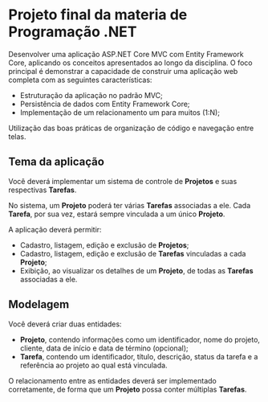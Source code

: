 # Projeto final da materia de Programação .NET

Desenvolver uma aplicação ASP.NET Core MVC com Entity Framework Core, aplicando os conceitos apresentados ao longo da disciplina. O foco principal é demonstrar a capacidade de construir uma aplicação web completa com as seguintes características:

- Estruturação da aplicação no padrão MVC;
- Persistência de dados com Entity Framework Core;
- Implementação de um relacionamento um para muitos (1:N);

Utilização das boas práticas de organização de código e navegação entre telas.

## Tema da aplicação

Você deverá implementar um sistema de controle de **Projetos** e suas respectivas **Tarefas**.

No sistema, um **Projeto** poderá ter várias **Tarefas** associadas a ele. Cada **Tarefa**, por sua vez, estará sempre vinculada a um único **Projeto**.

A aplicação deverá permitir:

- Cadastro, listagem, edição e exclusão de **Projetos**;
- Cadastro, listagem, edição e exclusão de **Tarefas** vinculadas a cada **Projeto**;
- Exibição, ao visualizar os detalhes de um **Projeto**, de todas as **Tarefas** associadas a ele.

## Modelagem

Você deverá criar duas entidades:

- **Projeto**, contendo informações como um identificador, nome do projeto, cliente, data de início e data de término (opcional);
- **Tarefa**, contendo um identificador, título, descrição, status da tarefa e a referência ao projeto ao qual está vinculada.

O relacionamento entre as entidades deverá ser implementado corretamente, de forma que um **Projeto** possa conter múltiplas **Tarefas**.
